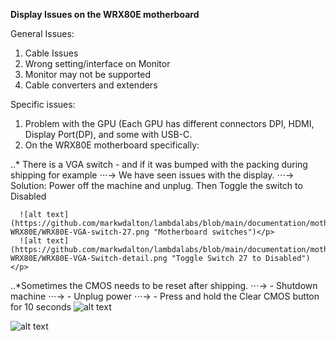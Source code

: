 **Display Issues on the WRX80E motherboard**

General Issues:

1. Cable Issues
2. Wrong setting/interface on Monitor
3. Monitor may not be supported
4. Cable converters and extenders

Specific issues:

1. Problem with the GPU (Each GPU has different connectors DPI, HDMI, Display Port(DP), and some with USB-C.
2. On the WRX80E motherboard specifically:

..* There is a VGA switch - and if it was bumped with the packing during shipping for example
⋅⋅⋅->    We have seen issues with the display.
⋅⋅⋅->      Solution: Power off the machine and unplug.  Then Toggle the switch to Disabled 

      ![alt text](https://github.com/markwdalton/lambdalabs/blob/main/documentation/motherboards/ASUS-WRX80E/WRX80E-VGA-switch-27.png "Motherboard switches")</p>
      ![alt text](https://github.com/markwdalton/lambdalabs/blob/main/documentation/motherboards/ASUS-WRX80E/WRX80E-VGA-Switch-detail.png "Toggle Switch 27 to Disabled")</p>

..*Sometimes the CMOS needs to be reset after shipping.
⋅⋅⋅->      - Shutdown machine
⋅⋅⋅->      - Unplug power
⋅⋅⋅->      - Press and hold the Clear CMOS button for 10 seconds
        ![alt text](https://github.com/markwdalton/lambdalabs/blob/main/documentation/motherboards/ASUS-WRX80E/WRX80E-SAGE-SE-Clear-CMOS.png "Press the Clear CMOS button")</p>
        ![alt text](https://github.com/markwdalton/lambdalabs/blob/main/documentation/motherboards/ASUS-WRX80E/WRX80E-SAGE-SE-Clear-CMOS-diagram.png "Press the Clear CMOS button")</p>


